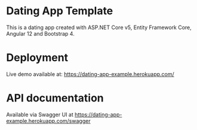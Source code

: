 # Dating App Template
This is a dating app created with ASP.NET Core v5, Entity Framework Core, Angular 12 and Bootstrap 4.
# Deployment
Live demo available at: https://dating-app-example.herokuapp.com/
# API documentation 
Available via Swagger UI at https://dating-app-example.herokuapp.com/swagger
